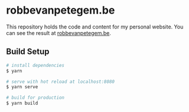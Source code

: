 # robbevanpetegem.be

This repository holds the code and content for my personal website. You can see the result at [robbevanpetegem.be](https://www.robbevanpetegem.be).

## Build Setup

```bash
# install dependencies
$ yarn

# serve with hot reload at localhost:8080
$ yarn serve

# build for production
$ yarn build
```
